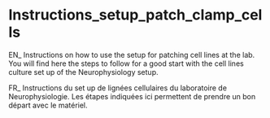 # Instructions_setup_patch_clamp_cells

EN_ Instructions on how to use the setup for patching cell lines at the lab.
You will find here the steps to follow for a good start with the cell lines culture set up of the Neurophysiology setup.

FR_ Instructions du set up de lignées cellulaires du laboratoire de Neurophysiologie.
Les étapes indiquées ici permettent de prendre un bon départ avec le matériel.

